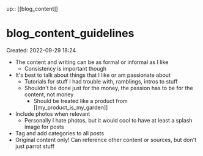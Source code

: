 up:: [[blog_content]]

# blog_content_guidelines
Created: 2022-09-29 18:24

- The content and writing can be as formal or informal as I like
	- Consistency is important though
- It's best to talk about things that I like or am passionate about
	- Tutorials for stuff I had trouble with, ramblings, intros to stuff
	- Shouldn't be done just for the money, the passion has to be for the content, not money
		- Should be treated like a product from [[my_product_is_my_garden]]
- Include photos when relevant
	- Personally I hate photos, but it would cool to have at least a splash image for posts
- Tag and add categories to all posts
- Original content only! Can reference other content or sources, but don't just parrot stuff